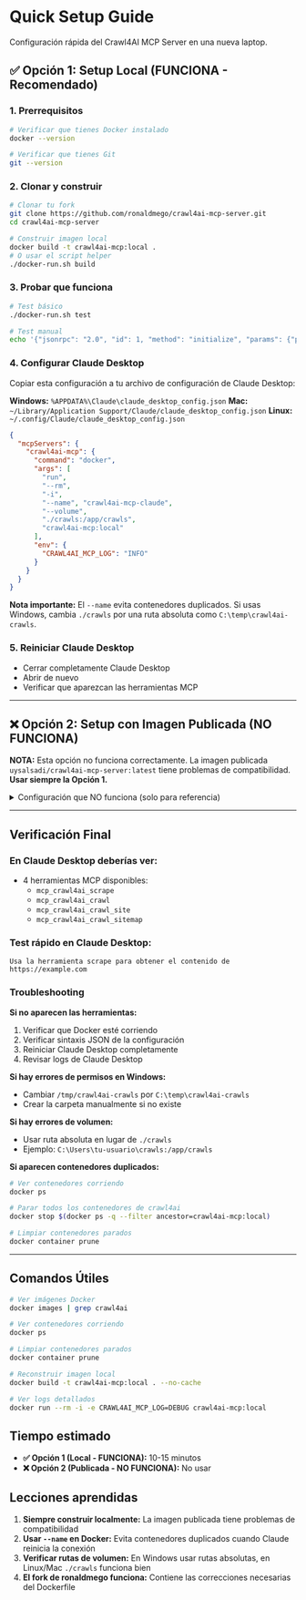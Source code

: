 # Quick Setup Guide

Configuración rápida del Crawl4AI MCP Server en una nueva laptop.

## ✅ Opción 1: Setup Local (FUNCIONA - Recomendado)

### 1. Prerrequisitos
```bash
# Verificar que tienes Docker instalado
docker --version

# Verificar que tienes Git
git --version
```

### 2. Clonar y construir
```bash
# Clonar tu fork
git clone https://github.com/ronaldmego/crawl4ai-mcp-server.git
cd crawl4ai-mcp-server

# Construir imagen local
docker build -t crawl4ai-mcp:local .
# O usar el script helper
./docker-run.sh build
```

### 3. Probar que funciona
```bash
# Test básico
./docker-run.sh test

# Test manual
echo '{"jsonrpc": "2.0", "id": 1, "method": "initialize", "params": {"protocolVersion": "2024-11-05", "capabilities": {}, "clientInfo": {"name": "test", "version": "1.0"}}}' | docker run --rm -i crawl4ai-mcp:local
```

### 4. Configurar Claude Desktop
Copiar esta configuración a tu archivo de configuración de Claude Desktop:

**Windows:** `%APPDATA%\Claude\claude_desktop_config.json`
**Mac:** `~/Library/Application Support/Claude/claude_desktop_config.json`
**Linux:** `~/.config/Claude/claude_desktop_config.json`

```json
{
  "mcpServers": {
    "crawl4ai-mcp": {
      "command": "docker",
      "args": [
        "run",
        "--rm",
        "-i",
        "--name", "crawl4ai-mcp-claude",
        "--volume",
        "./crawls:/app/crawls",
        "crawl4ai-mcp:local"
      ],
      "env": {
        "CRAWL4AI_MCP_LOG": "INFO"
      }
    }
  }
}
```

**Nota importante:** El `--name` evita contenedores duplicados. Si usas Windows, cambia `./crawls` por una ruta absoluta como `C:\temp\crawl4ai-crawls`.

### 5. Reiniciar Claude Desktop
- Cerrar completamente Claude Desktop
- Abrir de nuevo
- Verificar que aparezcan las herramientas MCP

---

## ❌ Opción 2: Setup con Imagen Publicada (NO FUNCIONA)

**NOTA:** Esta opción no funciona correctamente. La imagen publicada `uysalsadi/crawl4ai-mcp-server:latest` tiene problemas de compatibilidad. **Usar siempre la Opción 1.**

<details>
<summary>Configuración que NO funciona (solo para referencia)</summary>

```json
{
  "mcpServers": {
    "crawl4ai-mcp": {
      "command": "docker",
      "args": [
        "run",
        "--rm",
        "-i",
        "--volume",
        "/tmp/crawl4ai-crawls:/app/crawls",
        "uysalsadi/crawl4ai-mcp-server:latest"
      ],
      "env": {
        "CRAWL4AI_MCP_LOG": "INFO"
      }
    }
  }
}
```
</details>

---

## Verificación Final

### En Claude Desktop deberías ver:
- 4 herramientas MCP disponibles:
  - `mcp_crawl4ai_scrape`
  - `mcp_crawl4ai_crawl` 
  - `mcp_crawl4ai_crawl_site`
  - `mcp_crawl4ai_crawl_sitemap`

### Test rápido en Claude Desktop:
```
Usa la herramienta scrape para obtener el contenido de https://example.com
```

### Troubleshooting

**Si no aparecen las herramientas:**
1. Verificar que Docker esté corriendo
2. Verificar sintaxis JSON de la configuración
3. Reiniciar Claude Desktop completamente
4. Revisar logs de Claude Desktop

**Si hay errores de permisos en Windows:**
- Cambiar `/tmp/crawl4ai-crawls` por `C:\temp\crawl4ai-crawls`
- Crear la carpeta manualmente si no existe

**Si hay errores de volumen:**
- Usar ruta absoluta en lugar de `./crawls`
- Ejemplo: `C:\Users\tu-usuario\crawls:/app/crawls`

**Si aparecen contenedores duplicados:**
```bash
# Ver contenedores corriendo
docker ps

# Parar todos los contenedores de crawl4ai
docker stop $(docker ps -q --filter ancestor=crawl4ai-mcp:local)

# Limpiar contenedores parados
docker container prune
```

---

## Comandos Útiles

```bash
# Ver imágenes Docker
docker images | grep crawl4ai

# Ver contenedores corriendo
docker ps

# Limpiar contenedores parados
docker container prune

# Reconstruir imagen local
docker build -t crawl4ai-mcp:local . --no-cache

# Ver logs detallados
docker run --rm -i -e CRAWL4AI_MCP_LOG=DEBUG crawl4ai-mcp:local
```

## Tiempo estimado
- **✅ Opción 1 (Local - FUNCIONA):** 10-15 minutos
- **❌ Opción 2 (Publicada - NO FUNCIONA):** No usar

## Lecciones aprendidas
1. **Siempre construir localmente:** La imagen publicada tiene problemas de compatibilidad
2. **Usar `--name` en Docker:** Evita contenedores duplicados cuando Claude reinicia la conexión
3. **Verificar rutas de volumen:** En Windows usar rutas absolutas, en Linux/Mac `./crawls` funciona bien
4. **El fork de ronaldmego funciona:** Contiene las correcciones necesarias del Dockerfile